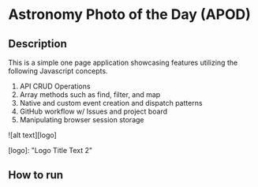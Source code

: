 # Astronomy Photo of the Day  (APOD)

## Description
This is a simple one page application showcasing features utilizing the following Javascript concepts.  
1. API CRUD Operations
1. Array methods such as find, filter, and map
1. Native and custom event creation and dispatch patterns
1. GitHub workflow w/ Issues and project board
1. Manipulating browser session storage

![alt text][logo]

[logo]:  "Logo Title Text 2"

## How to run


